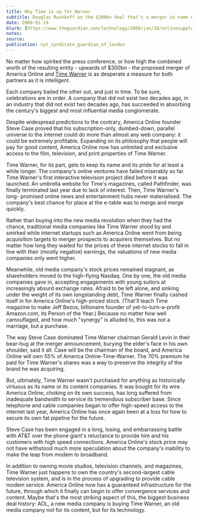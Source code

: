 ```yaml
---
title: Why Time is up for Warner
subtitle: Douglas Rushkoff on the $300bn deal that's a merger in name only
date: 2000-01-19
blurb: [https://www.theguardian.com/technology/2000/jan/20/onlinesupplement10](https://www.theguardian.com/technology/2000/jan/20/onlinesupplement10 https://www.theguardian.com/technology/2000/jan/20/onlinesupplement10)
notes: 
source: 
publication: nyt_syndicate_guardian_of_london
---
```


No matter how spirited the press conference, or how high the combined worth of the resulting entity - upwards of $300bn - the proposed merger of America Online and [Time Warner](https://www.theguardian.com/media/time-warner) is as desperate a measure for both partners as it is intelligent.

Each company bailed the other out, and just in time. To be sure, celebrations are in order. A company that did not exist two decades ago, in an industry that did not exist two decades ago, has succeeded in absorbing the century's biggest and most influential media conglomerate.

Despite widespread predictions to the contrary, America Online founder Steve Case proved that his subscription-only, dumbed-down, parallel universe to the internet could do more than almost any web company: it could be extremely profitable. Expanding on its philosophy that people will pay for good content, America Online now has unlimited and exclusive access to the film, television, and print properties of Time Warner.

Time Warner, for its part, gets to keep its name and its pride for at least a while longer. The company's online ventures have failed miserably so far. Time Warner's first interactive television project died before it was launched. An umbrella website for Time's magazines, called Pathfinder, was finally terminated last year due to lack of interest. Then, Time Warner's long- promised online news and entertainment hubs never materialised. The company's best chance for place at the e-table was to merge and merge quickly.

Rather than buying into the new media revolution when they had the chance, traditional media companies like Time Warner stood by and smirked while internet startups such as America Online went from being acquisition targets to merger prospects to acquirers themselves. But no matter how long they waited for the prices of these internet stocks to fall in line with their (mostly negative) earnings, the valuations of new media companies only went higher.

Meanwhile, old media company's stock prices remained stagnant, as shareholders moved to the high-flying Nasdaq. One by one, the old media companies gave in, accepting engagements with young suitors at increasingly absurd exchange rates. Afraid to be left alone, and sinking under the weight of its own longstanding debt, Time Warner finally cashed itself in for America Online's high-priced stock. (That'll teach Time magazine to make Jeff Bezos, billionaire founder of yet-to-turn-a-profit Amazon.com, its Person of the Year.) Because no matter how well camouflaged, and how much "synergy" is alluded to, this was not a marriage, but a purchase.

The way Steve Case dominated Time Warner chairman Gerald Levin in their bear-hug at the merger announcement, burying the elder's face in his own shoulder, said it all. Case will be the chairman of the board, and America Online will own 55% of America Online-Time-Warner. The 70% premium he paid for Time Warner's shares was a way to preserve the integrity of the brand he was acquiring.

But, ultimately, Time Warner wasn't purchased for anything as historically virtuous as its name or its content companies. It was bought for its wire. America Online, choking on its own success, has long suffered from inadequate bandwidth to service its tremendous subscriber base. Since telephone and cable companies began to offer high-speed access to the internet last year, America Online has once again been at a loss for how to secure its own fat pipeline for the future.

Steve Case has been engaged in a long, losing, and embarrassing battle with AT&T over the phone giant's reluctance to provide him and his customers with high speed connections. America Online's stock price may not have withstood much more speculation about the company's inability to make the leap from modem to broadband.

In addition to owning movie studios, television channels, and magazines, Time Warner just happens to own the country's second-largest cable television system, and is in the process of upgrading to provide cable modem service. America Online now has a guaranteed infrastructure for the future, through which it finally can begin to offer convergence services and content. Maybe that's the most striking aspect of this, the biggest business deal history: AOL, a new media company is buying Time Warner, an old media company not for its content, but for its technology.
